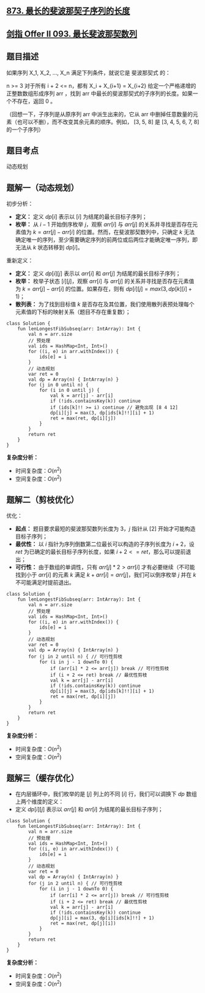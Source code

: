## [873. 最长的斐波那契子序列的长度](https://leetcode.cn/problems/length-of-longest-fibonacci-subsequence/description/)
## [剑指 Offer II 093. 最长斐波那契数列](https://leetcode.cn/problems/Q91FMA/description/)

## 题目描述

如果序列 X_1, X_2, ..., X_n 满足下列条件，就说它是 斐波那契式 的：

n >= 3
对于所有 i + 2 <= n，都有 X_i + X_{i+1} = X_{i+2}
给定一个严格递增的正整数数组形成序列 arr ，找到 arr 中最长的斐波那契式的子序列的长度。如果一个不存在，返回  0 。

（回想一下，子序列是从原序列 arr 中派生出来的，它从 arr 中删掉任意数量的元素（也可以不删），而不改变其余元素的顺序。例如， [3, 5, 8] 是 [3, 4, 5, 6, 7, 8] 的一个子序列）

## 题目考点

动态规划

## 题解一（动态规划）

初步分析：

- **定义：** 定义 $dp[i]$ 表示以 $[i]$ 为结尾的最长目标子序列；
- **枚举：** 从 $i - 1$ 开始倒序枚举 $j$，观察 $arr[i]$ 与 $arr[j]$ 的关系并寻找是否存在元素值为 $k = arr[j] - arr[i]$ 的位置。然而，在斐波那契数列中，只确定 $k$ 无法确定唯一的序列，至少需要确定序列的前两位或后两位才能确定唯一序列，即无法从 $k$ 状态转移到 $dp[i]$。

重新定义：

- **定义：** 定义 $dp[i][j]$ 表示以 $arr[i]$ 和 $arr[j]$ 为结尾的最长目标子序列；
- **枚举：** 枚举子状态 $[i][j]$，观察 $arr[i]$ 与 $arr[j]$ 的关系并寻找是否存在元素值为 $k = arr[j] - arr[i]$ 的位置。如果存在，则有 $dp[i][j] = max(3, dp[k][i] + 1)$；
- **散列表：** 为了找到目标值 $k$ 是否存在及其位置，我们使用散列表预处理每个元素值的下标的映射关系（题目不存在重复数）；

```
class Solution {
    fun lenLongestFibSubseq(arr: IntArray): Int {
        val n = arr.size
        // 预处理
        val ids = HashMap<Int, Int>()
        for ((i, e) in arr.withIndex()) {
            ids[e] = i
        }
        // 动态规划
        var ret = 0
        val dp = Array(n) { IntArray(n) }
        for (j in 0 until n) {
            for (i in 0 until j) {
                val k = arr[j] - arr[i]
                if (!ids.containsKey(k)) continue
                if (ids[k]!! >= i) continue // 避免出现 [8 4 12]
                dp[i][j] = max(3, dp[ids[k]!!][i] + 1)
                ret = max(ret, dp[i][j])
            }
        }
        return ret
    }
}
```

**复杂度分析：**

- 时间复杂度：$O(n^2)$
- 空间复杂度：$O(n^2)$

## 题解二（剪枝优化）

优化：

- **起点：** 题目要求最短的斐波那契数列长度为 $3$，$j$ 指针从 $[2]$ 开始才可能构造目标子序列；
- **最优性：** 以 $i$ 指针为序列倒数第二位最长可以构造的子序列长度为 $i + 2$，设 $ret$ 为已确定的最长目标子序列长度，如果 $i + 2 <= ret$，那么可以提前退出；
- **可行性：** 由于数组的单调性，只有 $arr[j] * 2 > arr[i]$ 才有必要继续（不可能找到小于 $arr[i]$ 的元素 $k$ 满足 $k + arr[i] = arr[j]$，我们可以倒序枚举 $j$ 并在 $k$ 不可能满足时提前退出。

```
class Solution {
    fun lenLongestFibSubseq(arr: IntArray): Int {
        val n = arr.size
        // 预处理
        val ids = HashMap<Int, Int>()
        for ((i, e) in arr.withIndex()) {
            ids[e] = i
        }
        // 动态规划
        var ret = 0
        val dp = Array(n) { IntArray(n) }
        for (j in 2 until n) { // 可行性剪枝
            for (i in j - 1 downTo 0) {
                if (arr[i] * 2 <= arr[j]) break // 可行性剪枝
                if (i + 2 <= ret) break // 最优性剪枝
                val k = arr[j] - arr[i]
                if (!ids.containsKey(k)) continue
                dp[i][j] = max(3, dp[ids[k]!!][i] + 1)
                ret = max(ret, dp[i][j])
            }
        }
        return ret
    }
}
```

**复杂度分析：**

- 时间复杂度：$O(n^2)$
- 空间复杂度：$O(n^2)$

## 题解三（缓存优化）

- 在内层循环中，我们枚举的是 $[j]$ 列上的不同 $[i]$ 行，我们可以调换下 $dp$ 数组上两个维度的定义：
- 定义 $dp[i][j]$ 表示以 $arr[j]$ 和 $arr[i]$ 为结尾的最长目标子序列；

```
class Solution {
    fun lenLongestFibSubseq(arr: IntArray): Int {
        val n = arr.size
        // 预处理
        val ids = HashMap<Int, Int>()
        for ((i, e) in arr.withIndex()) {
            ids[e] = i
        }
        // 动态规划
        var ret = 0
        val dp = Array(n) { IntArray(n) }
        for (j in 2 until n) { // 可行性剪枝
            for (i in j - 1 downTo 0) {
                if (arr[i] * 2 <= arr[j]) break // 可行性剪枝
                if (i + 2 <= ret) break // 最优性剪枝
                val k = arr[j] - arr[i]
                if (!ids.containsKey(k)) continue
                dp[j][i] = max(3, dp[i][ids[k]!!] + 1)
                ret = max(ret, dp[j][i])
            }
        }
        return ret
    }
}
```

**复杂度分析：**

- 时间复杂度：$O(n^2)$
- 空间复杂度：$O(n^2)$
